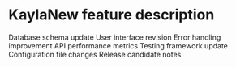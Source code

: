 # KaylaNew feature description
Database schema update
User interface revision
Error handling improvement
API performance metrics
Testing framework update
Configuration file changes
Release candidate notes
